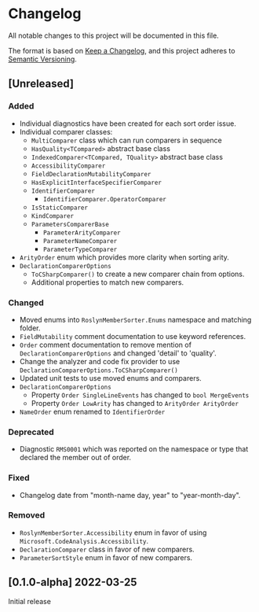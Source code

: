 # Changelog

All notable changes to this project will be documented in this file.

The format is based on [Keep a Changelog](https://keepachangelog.com/en/1.0.0/),
and this project adheres to [Semantic Versioning](https://semver.org/spec/v2.0.0.html).

## [Unreleased]

### Added

- Individual diagnostics have been created for each sort order issue.
- Individual comparer classes:
    - `MultiComparer` class which can run comparers in sequence
    - `HasQuality<TCompared>` abstract base class
    - `IndexedComparer<TCompared, TQuality>` abstract base class
    - `AccessibilityComparer`
    - `FieldDeclarationMutabilityComparer`
    - `HasExplicitInterfaceSpecifierComparer`
    - `IdentifierComparer`
        - `IdentifierComparer.OperatorComparer`
    - `IsStaticComparer`
    - `KindComparer`
    - `ParametersComparerBase`
        - `ParameterArityComparer`
        - `ParameterNameComparer`
        - `ParameterTypeComparer`
- `ArityOrder` enum which provides more clarity when sorting arity.
- `DeclarationComparerOptions`
    - `ToCSharpComparer()` to create a new comparer chain from options.
    - Additional properties to match new comparers.

### Changed

- Moved enums into `RoslynMemberSorter.Enums` namespace and matching folder.
- `FieldMutability` comment documentation to use keyword references.
- `Order` comment documentation to remove mention of `DeclarationComparerOptions` and changed 'detail' to 'quality'.
- Change the analyzer and code fix provider to use `DeclarationComparerOptions.ToCSharpComparer()`
- Updated unit tests to use moved enums and comparers.
- `DeclarationComparerOptions`
    - Property `Order SingleLineEvents` has changed to `bool MergeEvents`
    - Property `Order LowArity` has changed to `ArityOrder ArityOrder`
- `NameOrder` enum renamed to `IdentifierOrder`

### Deprecated

- Diagnostic `RMS0001` which was reported on the namespace or type that declared the member out of order.

### Fixed

- Changelog date from "month-name day, year" to "year-month-day".

### Removed

- `RoslynMemberSorter.Accessibility` enum in favor of using `Microsoft.CodeAnalysis.Accessibility`.
- `DeclarationComparer` class in favor of new comparers.
- `ParameterSortStyle` enum in favor of new comparers.

## [0.1.0-alpha] 2022-03-25

Initial release

